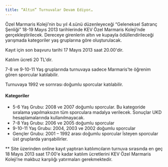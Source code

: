 ```yaml
---
title: “Altın” Turnuvalar Devam Ediyor…
---
```


Özel Marmaris Koleji’nin bu yıl 4.sünü düzenleyeceği “Geleneksel Satranç Şenliği” 18-19 Mayıs 2013 tarihlerinde KEV Özel Marmaris Koleji’nde gerçekleştirilecek.
Dereceye girenlerin altın ve kupayla ödüllendirileceği yarışmada kategoriler yaş gruplarına göre oluşturulacak.

Kayıt için son başvuru tarihi 17 Mayıs 2013 saat 20.00'dir.  

Katılım ücreti 20 TL'dir.

7-8 ve 9-10-11 Yaş gruplarında turnuvaya sadece Marmaris’te öğrenim gören sporcular katılabilir.

Turnuvaya 1992 ve sornrası doğumlu sporcular katılabilir.  

#### Kategoriler
* 5-6 Yaş Grubu: 2008 ve 2007 doğumlu sporcular. Bu kategoride sıralama yapılmaksızın tüm sporculara madalya verilecek. Sonuçlar UKD hesaplamalarında kullanılmayacak.
* 7-8 Yaş Grubu: 2006 ve 2005 doğumlu sporcular
* 9-10-11 Yaş Grubu: 2004, 2003 ve 2002 doğumlu sporcular
* Gençler Grubu: 2001 – 1992 arası doğumlu sporcular
İsteyen sporcular üst gruplarda yarışabilirler.  

** Site üzerinden online kayıt yaptıran katılımcıların turnuva sırasında en geç 18 Mayıs 2013 saat 17:00'e kadar katılım ücretlerini KEV Özel Marmaris Koleji’ne makbuz karşılığı yatırmaları gerekmektedir.  
